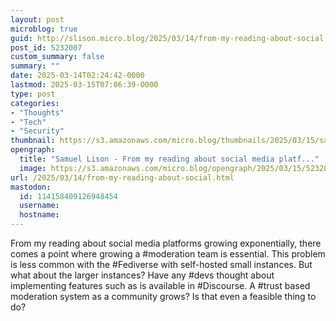 ```yaml
---
layout: post
microblog: true
guid: http://slison.micro.blog/2025/03/14/from-my-reading-about-social.html
post_id: 5232007
custom_summary: false
summary: ""
date: 2025-03-14T02:24:42-0000
lastmod: 2025-03-15T07:06:39-0000
type: post
categories:
- "Thoughts"
- "Tech"
- "Security"
thumbnail: https://s3.amazonaws.com/micro.blog/thumbnails/2025/03/15/samuellison.com/0a18563c61e7e100bb38ebccb86c329d.png
opengraph:
  title: "Samuel Lison - From my reading about social media platf..."
  image: https://s3.amazonaws.com/micro.blog/opengraph/2025/03/15/5232007.png
url: /2025/03/14/from-my-reading-about-social.html
mastodon:
  id: 114158409126948454
  username: 
  hostname: 
---
```

From my reading about social media platforms growing exponentially, there comes a point where growing a #moderation team is essential. This problem is less common with the #Fediverse with self-hosted small instances. But what about the larger instances? Have any #devs thought about implementing features such as is available in #Discourse. A #trust based moderation system as a community grows? Is that even a feasible thing to do?
